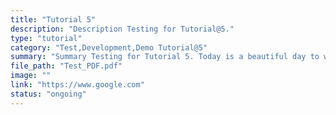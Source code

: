 ```yaml
---
title: "Tutorial 5"
description: "Description Testing for Tutorial@5."
type: "tutorial"
category: "Test,Development,Demo Tutorial@5"
summary: "Summary Testing for Tutorial 5. Today is a beautiful day to work. Current location: Razer SEA HQ @One North. It is in the South of Singapore"
file_path: "Test_PDF.pdf"
image: ""
link: "https://www.google.com"
status: "ongoing"
---
```

 